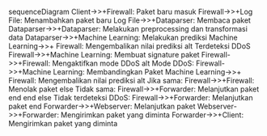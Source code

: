 sequenceDiagram
Client->>+Firewall: Paket baru masuk
Firewall->>+Log File: Menambahkan paket baru
Log File->>+Dataparser: Membaca paket
Dataparser->>+Dataparser: Melakukan preprocessing dan transformasi data
Dataparser->>+Machine Learning: Melakukan prediksi
Machine Learning->>+ Firewall: Mengembalikan nilai prediksi
alt Terdeteksi DDoS
Firewall->>+Machine Learning: Membuat signature paket
Firewall->>+Firewall: Mengaktifkan mode DDoS
alt Mode DDoS:
Firewall->>+Machine Learning: Membandingkan Paket
Machine Learning->>+ Firewall: Mengembalikan nilai prediksi
alt Jika sama:
Firewall->>+Firewall: Menolak paket
else Tidak sama:
Firewall->>+Forwarder: Melanjutkan paket
end
end
else Tidak terdeteksi DDoS:
Firewall->>+Forwarder: Melanjutkan paket
end
Forwarder->>+Webserver: Melanjutkan paket
Webserver->>+Forwarder: Mengirimkan paket yang diminta
Forwarder->>+Client: Mengirimkan paket yang diminta
